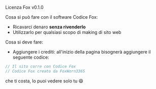 Licenza Fox v0.1.0

Cosa si può fare con il software Codice Fox:
- Ricavarci denaro **senza rivenderlo**
- Utilizzarlo per qualsiasi scopo di making di sito web

Cosa si deve fare:
- Aggiungere i crediti: all'inizio della pagina bisognerà aggiungere il seguente codice:
```php
// Il sito corre con Codice Fox
// Codice Fox creato da FoxWorn3365
```
che ti costa, lo puoi vedere solo tu :smile:
